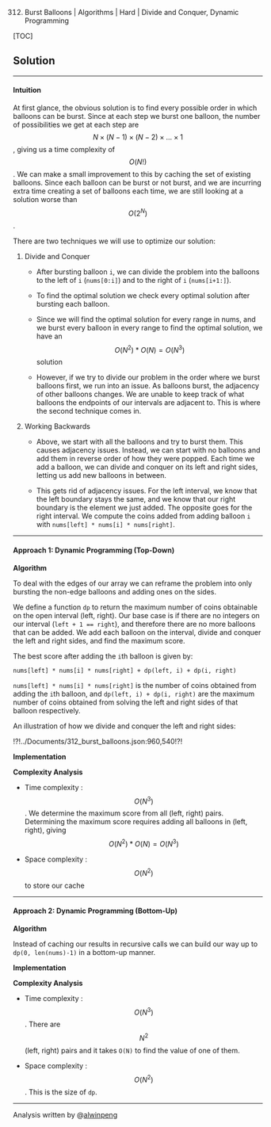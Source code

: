 312. Burst Balloons | Algorithms | Hard | Divide and Conquer, Dynamic Programming

[TOC]

## Solution

---

#### Intuition

At first glance, the obvious solution is to find every possible order in which balloons can be burst. Since at each step we burst one balloon, the number of possibilities we get at each step are $$N \times (N - 1) \times (N - 2) \times ... \times 1$$, giving us a time complexity of $$O(N!)$$. We can make a small improvement to this by caching the set of existing balloons. Since each balloon can be burst or not burst, and we are incurring extra time creating a set of balloons each time, we are still looking at a solution worse than $$O(2^N)$$.

There are two techniques we will use to optimize our solution:

1. Divide and Conquer

    * After bursting balloon `i`, we can divide the problem into the balloons to the left of `i` (`nums[0:i]`) and to the right of `i` (`nums[i+1:]`).

    * To find the optimal solution we check every optimal solution after bursting each balloon.

    * Since we will find the optimal solution for every range in nums, and we burst every balloon in every range to find the optimal solution, we have an $$O(N^2) * O(N) = O(N^3)$$ solution

    * However, if we try to divide our problem in the order where we burst balloons first, we run into an issue. As balloons burst, the adjacency of other balloons changes. We are unable to keep track of what balloons the endpoints of our intervals are adjacent to. This is where the second technique comes in.

2. Working Backwards

    * Above, we start with all the balloons and try to burst them. This causes adjacency issues. Instead, we can start with no balloons and add them in reverse order of how they were popped. Each time we add a balloon, we can divide and conquer on its left and right sides, letting us add new balloons in between.

    * This gets rid of adjacency issues. For the left interval, we know that the left boundary stays the same, and we know that our right boundary is the element we just added. The opposite goes for the right interval. We compute the coins added from adding balloon `i` with `nums[left] * nums[i] * nums[right]`.




---
#### Approach 1: Dynamic Programming (Top-Down)

**Algorithm**

To deal with the edges of our array we can reframe the problem into only bursting the non-edge balloons and adding ones on the sides.

We define a function `dp` to return the maximum number of coins obtainable on the open interval (left, right). Our base case is if there are no integers on our interval (`left + 1 == right`), and therefore there are no more balloons that can be added. We add each balloon on the interval, divide and conquer the left and right sides, and find the maximum score.

The best score after adding the `i`th balloon is given by:

    nums[left] * nums[i] * nums[right] + dp(left, i) + dp(i, right)

`nums[left] * nums[i] * nums[right]` is the number of coins obtained from adding the `i`th balloon, and `dp(left, i) + dp(i, right)` are the maximum number of coins obtained from solving the left and right sides of that balloon respectively.

An illustration of how we divide and conquer the left and right sides:

!?!../Documents/312_burst_balloons.json:960,540!?!

**Implementation**


**Complexity Analysis**

* Time complexity : $$O(N^3)$$. We determine the maximum score from all (left, right) pairs. Determining the maximum score requires adding all balloons in (left, right), giving $$O(N^2) * O(N) = O(N^3)$$

* Space complexity : $$O(N^2)$$ to store our cache


---
#### Approach 2: Dynamic Programming (Bottom-Up)

**Algorithm**

Instead of caching our results in recursive calls we can build our way up to `dp(0, len(nums)-1)` in a bottom-up manner.

**Implementation**


**Complexity Analysis**

* Time complexity : $$O(N^3)$$. There are $$N^2$$ (left, right) pairs and it takes `O(N)` to find the value of one of them.

* Space complexity : $$O(N^2)$$. This is the size of `dp`.

---

Analysis written by @[alwinpeng](https://leetcode.com/alwinpeng/)

